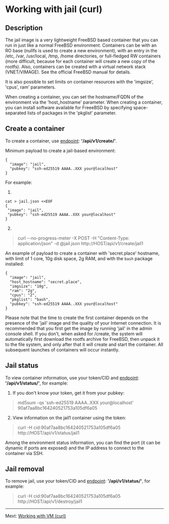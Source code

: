 # Working with jail (curl)

## Description

The jail image is a very lightweight FreeBSD based container that you can run in just like a normal FreeBSD environment.
Containers can be with an RO base (nullfs is used to create a new environment), with an entry in the /etc, /var, /usr/local, /tmp, /home directories, or full-fledged RW containers (more difficult, because for
each container will create a new copy of the rootfs). Also, containers can be created with a virtual network stack (VNET/VIMAGE). See the official FreeBSD manual for details.

It is also possible to set limits on container resources with the 'imgsize', 'cpus', ram' parameters.

When creating a container, you can set the hostname/FQDN of the environment via the 'host_hostname' parameter.
When creating a container, you can install software available for FreeeBSD by specifying space-separated lists of packages in the 'pkglist' parameter.

## Create a container

To create a container, use [endpoint](api.md): **'/api/v1/create/'**.

Minimum payload to create a jail-based environment:

```
{
  "image": "jail",
  "pubkey": "ssh-ed25519 AAAA..XXX your@localhost"
}
```

For example:

1)
```
cat > jail.json <<EOF
{
 "image": "jail",
 "pubkey": "ssh-ed25519 AAAA..XXX your@localhost"
}
```

2)
> curl --no-progress-meter -X POST -H "Content-Type: application/json" -d @jail.json http://HOST/api/v1/create/jail1

An example of payload to create a container with 'secret.place' hostname, with limit of 1 core, 10g disk space, 2g RAM, and with the `bash` package installed:
```
{
  "image": "jail",
  "host_hostname": "secret.place",
  "imgsize": "10g",
  "ram": "2g",
  "cpus": "2",
  "pkglist": "bash",
  "pubkey": "ssh-ed25519 AAAA..XXX your@localhost"
}

```

Please note that the time to create the first container depends on the presence of the 'jail' image and the quality of your Internet connection.
It is recommended that you first get the image by running 'jail' in the admin console shell. If you don't, when asked for /create,
the system will automatically first download the rootfs archive for FreeBSD, then unpack it to the file system, and only after that it will create and start the container.
All subsequent launches of containers will occur instantly.


## Jail status

To view container information, use your token/CID and [endpoint](api.md): **'/api/v1/status/'**, for example:

1) If you don't know your token, get it from your pubkey:
>  md5sum -qs 'ssh-ed25519 AAAA..XXX your@localhost'
> 90af7aa8bc164240521753a105df6a05

2) View information on the jail1 container using the token:
> curl -H cid:90af7aa8bc164240521753a105df6a05 http://HOST/api/v1/status/jail1

Among the environment status information, you can find the port (it can be dynamic if ports are exposed) and the IP address to connect to the container via SSH.

## Jail removal

To remove jail, use your token/CID and [endpoint](api.md): **'/api/v1/status/'**, for example:

> curl -H cid:90af7aa8bc164240521753a105df6a05 http://HOST/api/v1/destroy/jail1


---

Mext: [Working with VM (curl)](bhyve_curl.md)
